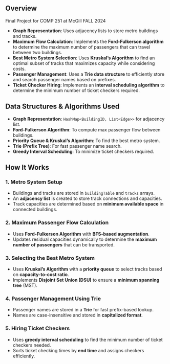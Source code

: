 

## Overview
Final Project for COMP 251 at McGill FALL 2024

- **Graph Representation**: Uses adjacency lists to store metro buildings and tracks.
- **Maximum Flow Calculation**: Implements the **Ford-Fulkerson algorithm** to determine the maximum number of passengers that can travel between two buildings.
- **Best Metro System Selection**: Uses **Kruskal’s Algorithm** to find an optimal subset of tracks that maximizes capacity while considering costs.
- **Passenger Management**: Uses a **Trie data structure** to efficiently store and search passenger names based on prefixes.
- **Ticket Checker Hiring**: Implements an **interval scheduling algorithm** to determine the minimum number of ticket checkers required.

## **Data Structures & Algorithms Used**
- **Graph Representation**: `HashMap<BuildingID, List<Edge>>` for adjacency list.
- **Ford-Fulkerson Algorithm**: To compute max passenger flow between buildings.
- **Priority Queue & Kruskal’s Algorithm**: To find the best metro system.
- **Trie (Prefix Tree)**: For fast passenger name search.
- **Greedy Interval Scheduling**: To minimize ticket checkers required.

## **How It Works**
### **1. Metro System Setup**
- Buildings and tracks are stored in `buildingTable` and `tracks` arrays.
- An **adjacency list** is created to store track connections and capacities.
- Track capacities are determined based on **minimum available space** in connected buildings.

### **2. Maximum Passenger Flow Calculation**
- Uses **Ford-Fulkerson Algorithm** with **BFS-based augmentation**.
- Updates residual capacities dynamically to determine the **maximum number of passengers** that can be transported.

### **3. Selecting the Best Metro System**
- Uses **Kruskal’s Algorithm** with a **priority queue** to select tracks based on **capacity-to-cost ratio**.
- Implements **Disjoint Set Union (DSU)** to ensure a **minimum spanning tree** (MST).

### **4. Passenger Management Using Trie**
- Passenger names are stored in a **Trie** for fast prefix-based lookup.
- Names are case-insensitive and stored in **capitalized format**.

### **5. Hiring Ticket Checkers**
- Uses **greedy interval scheduling** to find the minimum number of ticket checkers needed.
- Sorts ticket checking times by **end time** and assigns checkers efficiently.
